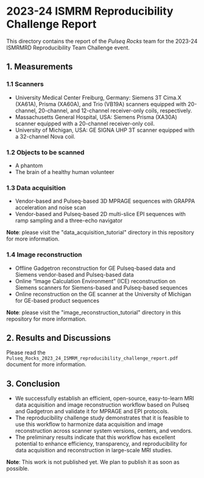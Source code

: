 # 2023-24 ISMRM Reproducibility Challenge Report
This directory contains the report of the *Pulseq Rocks* team for the 2023-24 ISMRMRD Reproducibility Team Challenge event.

## 1. Measurements
### 1.1 Scanners
* University Medical Center Freiburg, Germany: Siemens 3T Cima.X (XA61A), Prisma (XA60A), and Trio (VB19A) scanners equipped with 20-channel, 20-channel, and 12-channel receiver-only coils, respectively.
* Massachusetts General Hospital, USA: Siemens Prisma (XA30A) scanner equipped with a 20-channel receiver-only coil.
* University of Michigan, USA: GE SIGNA UHP 3T scanner equipped with a 32-channel Nova coil.
### 1.2 Objects to be scanned
* A phantom
* The brain of a healthy human volunteer
### 1.3 Data acquisition
* Vendor-based and Pulseq-based 3D MPRAGE sequences with GRAPPA acceleration and noise scan
* Vendor-based and Pulseq-based 2D multi-slice EPI sequences with ramp sampling and a three-echo navigator

**Note**: please visit the "data_acquisition_tutorial" directory in this repository for more information.        
### 1.4 Image reconstruction
* Offline Gadgetron reconstruction for GE Pulseq-based data and Siemens vendor-based and Pulseq-based data
* Online “Image Calculation Environment” (ICE) reconstruction on Siemens scanners for Siemens-based and Pulseq-based sequences
* Online reconstruction on the GE scanner at the University of Michigan for GE-based product sequences

**Note**: please visit the "image_reconstruction_tutorial" directory in this repository for more information.    
## 2. Results and Discussions
Please read the `Pulseq_Rocks_2023_24_ISMRM_reproducibility_challenge_report.pdf` document for more information.
## 3. Conclusion
* We successfully establish an efficient, open-source, easy-to-learn MRI data acquisition and image reconstruction workflow based on Pulseq and Gadgetron and validate it for MPRAGE and EPI protocols.
* The reproducibility challenge study demonstrates that it is feasible to use this workflow to harmonize data acquisition and image reconstruction across scanner system versions, centers, and vendors.
* The preliminary results indicate that this workflow has excellent potential to enhance efficiency, transparency, and reproducibility for data acquisition and reconstruction in large-scale MRI studies.

**Note**: This work is not published yet. We plan to publish it as soon as possible.
